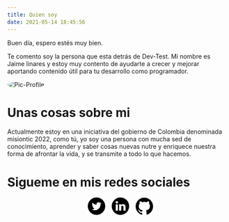 ```yaml
---
title: Quien soy
date: 2021-05-14 18:45:56
---
```


Buen día, espero estés muy bien.

Te comento soy la persona que esta detrás de Dev-Test. Mi nombre es Jaime linares y estoy muy contento de ayudarte a crecer y mejorar aportando contenido útil para tu desarrollo como programador.

<div class="about"> 
    <img src="https://avatars.githubusercontent.com/u/32104719" style="border-radius: 50%;" alt="Pic-Profile"></img>
    <h1>Unas cosas sobre mi</h1>
<p>Actualmente estoy en una iniciativa del gobierno de Colombia denominada misiontic 2022, como tú, yo soy una persona con mucha sed de conocimiento, aprender y saber cosas nuevas nutre y enriquece nuestra forma de afrontar la vida, y se transmite a todo lo que hacemos.</p>
</div>
<h1>Sigueme en mis redes sociales</h1>
<div class="redes">
    <a href="https://twitter.com/Parziva_1" target="_blank">
        <img src="../twitter.png"></img>
    </a>
    <a href="https://www.linkedin.com/in/jaime-linares/" target="_blank">
        <img src="../linkedin.png"></img>
    </a>  
    <a href="https://github.com/parziva-1" target="_blank">
        <img src="../github.png"></img>
    </a>
</div>
<style>
    .redes{
        display:flex;
        flex-direction:row;
        justify-content:center;
    }
    .redes img {
        height:40px;
    }
    .redes a {
        padding-left:15px;
    }

</style>
